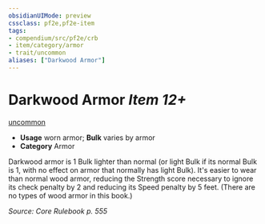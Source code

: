 ```yaml
---
obsidianUIMode: preview
cssclass: pf2e,pf2e-item
tags:
- compendium/src/pf2e/crb
- item/category/armor
- trait/uncommon
aliases: ["Darkwood Armor"]
---
```

# Darkwood Armor *Item 12+*  
[uncommon](/rules/traits/uncommon.md)  

- **Usage** worn armor; **Bulk** varies by armor
- **Category** Armor

Darkwood armor is 1 Bulk lighter than normal (or light Bulk if its normal Bulk is 1, with no effect on armor that normally has light Bulk). It's easier to wear than normal wood armor, reducing the Strength score necessary to ignore its check penalty by 2 and reducing its Speed penalty by 5 feet. (There are no types of wood armor in this book.)

*Source: Core Rulebook p. 555*